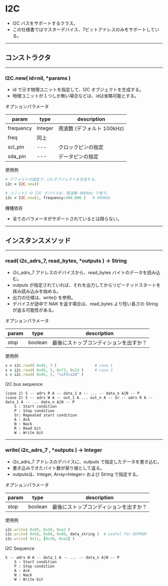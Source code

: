 # I2C

* I2C バスをサポートするクラス。
* この仕様書ではマスターデバイス、7ビットアドレスのみをサポートしている。

------------------------------------------------------------
## コンストラクタ
----------------------------------------
### I2C.new( id=nil, *params )

* id で示す物理ユニットを指定して、I2C オブジェクトを生成する。
* 物理ユニットが１つしか無い場合などは、idは省略可能とする。

オプションパラメータ

| param | type | description |
|-|-|-|
| frequency | Integer | 周波数 (デフォルト 100kHz) |
| freq | 同上 |
| scl_pin | --- | クロックピンの指定 |
| sda_pin | --- | データピンの指定 |

使用例
```ruby
# デフォルトの設定で、i2cオブジェクトを生成する。
i2c = I2C.new()

# ユニット1 の I2C デバイスを、周波数 400kHz で使う。
i2c = I2C.new(1, frequency:400_000 )   # 400kHz
```

機種依存
* 全てのパラメータがサポートされているとは限らない。


------------------------------------------------------------
## インスタンスメソッド
----------------------------------------
### read( i2c_adrs_7, read_bytes, *outputs ) -> String

* i2c_adrs_7 アドレスのデバイスから、read_bytes バイトのデータを読み込む。
* outputs が指定されていれば、それを出力してからリピーテッドスタートを挟み読み込みを始める。
* 出力の仕様は、write() を参照。
* デバイスが途中で NAK を返す場合は、read_bytes より短い長さの String が返る可能性がある。

オプションパラメータ

| param | type | description |
|-|-|-|
| stop | boolean | 最後にストップコンディションを出すか？ |

使用例
```ruby
s = i2c.read( 0x45, 3 )                 # case 1
s = i2c.read( 0x45, 3, 0xf3, 0x2d )     # case 2
s = i2c.read( 0x45, 3, "\xf3\x2d" )
```

I2C bus sequence
```
(case 1) S -- adrs R A -- data_1 A -- ... -- data_n A|N -- P
(case 2) S -- adrs W A -- out_1 A ... out_n A -- Sr -- adrs R A -- data_1 A -- ... data_n A|N -- P
    S : Start condition
    P : Stop condition
    Sr: Repeated start condition
    A : Ack
    N : Nack
    R : Read bit
    W : Write bit
```

----------------------------------------
### write( i2c_adrs_7 , *outputs ) -> Integer

* i2c_adrs_7 アドレスのデバイスに、outputs で指定したデータを書き込む。
* 書き込みできたバイト数が戻り値として返る。
* outputsは、Integer, Array\<Integer\> および String で指定する。

オプションパラメータ

| param | type | description |
|-|-|-|
| stop | boolean | 最後にストップコンディションを出すか？ |

使用例
```ruby
i2c.write( 0x45, 0x30, 0xa2 )
i2c.write( 0x50, 0x00, 0x80, data_string )  # useful for EEPROM
i2c.write( 0x11, [0x30, 0xa2] )
```

I2C Sequence
```
S -- adrs W A -- data_1 A -- ... -- data_n A|N -- P
    S : Start condition
    P : Stop condition
    A : Ack
    N : Nack
    W : Write bit
```
